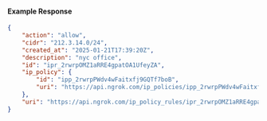 <!-- Code generated for API Clients. DO NOT EDIT. -->

#### Example Response

```json
{
	"action": "allow",
	"cidr": "212.3.14.0/24",
	"created_at": "2025-01-21T17:39:20Z",
	"description": "nyc office",
	"id": "ipr_2rwrpOMZ1aRRE4gpatOA1UfeyZA",
	"ip_policy": {
		"id": "ipp_2rwrpPWdv4wFaitxfj9GQTf7boB",
		"uri": "https://api.ngrok.com/ip_policies/ipp_2rwrpPWdv4wFaitxfj9GQTf7boB"
	},
	"uri": "https://api.ngrok.com/ip_policy_rules/ipr_2rwrpOMZ1aRRE4gpatOA1UfeyZA"
}
```
